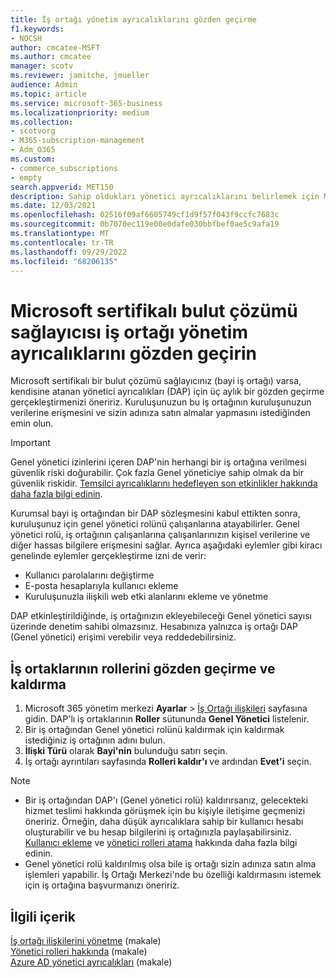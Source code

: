 ```yaml
---
title: İş ortağı yönetim ayrıcalıklarını gözden geçirme
f1.keywords:
- NOCSH
author: cmcatee-MSFT
ms.author: cmcatee
manager: scotv
ms.reviewer: jamitche, jmueller
audience: Admin
ms.topic: article
ms.service: microsoft-365-business
ms.localizationpriority: medium
ms.collection:
- scotvorg
- M365-subscription-management
- Adm_O365
ms.custom:
- commerce_subscriptions
- empty
search.appverid: MET150
description: Sahip oldukları yönetici ayrıcalıklarını belirlemek için Microsoft sertifikalı çözüm sağlayıcıları (iş ortakları) listenizi gözden geçirmeyi ve bu ayrıcalıkları kaldırmayı öğrenin.
ms.date: 12/03/2021
ms.openlocfilehash: 02516f09af6605749cf1d9f57f043f9ccfc7683c
ms.sourcegitcommit: 0b7070ec119e00e0dafe030bbfbef0ae5c9afa19
ms.translationtype: MT
ms.contentlocale: tr-TR
ms.lasthandoff: 09/29/2022
ms.locfileid: "68206135"
---
```

# <a name="review-microsoft-certified-cloud-solution-provider-partner-administrative-privileges"></a>Microsoft sertifikalı bulut çözümü sağlayıcısı iş ortağı yönetim ayrıcalıklarını gözden geçirin

Microsoft sertifikalı bir bulut çözümü sağlayıcınız (bayi iş ortağı) varsa, kendisine atanan yönetici ayrıcalıkları (DAP) için üç aylık bir gözden geçirme gerçekleştirmenizi öneririz. Kuruluşunuzun bu iş ortağının kuruluşunuzun verilerine erişmesini ve sizin adınıza satın almalar yapmasını istediğinden emin olun.

> [!IMPORTANT]
> Genel yönetici izinlerini içeren DAP'nin herhangi bir iş ortağına verilmesi güvenlik riski doğurabilir. Çok fazla Genel yöneticiye sahip olmak da bir güvenlik riskidir. [Temsilci ayrıcalıklarını hedefleyen son etkinlikler hakkında daha fazla bilgi edinin](https://www.microsoft.com/security/blog/2021/10/25/nobelium-targeting-delegated-administrative-privileges-to-facilitate-broader-attacks/).

Kurumsal bayi iş ortağından bir DAP sözleşmesini kabul ettikten sonra, kuruluşunuz için genel yönetici rolünü çalışanlarına atayabilirler. Genel yönetici rolü, iş ortağının çalışanlarına çalışanlarınızın kişisel verilerine ve diğer hassas bilgilere erişmesini sağlar. Ayrıca aşağıdaki eylemler gibi kiracı genelinde eylemler gerçekleştirme izni de verir:

- Kullanıcı parolalarını değiştirme
- E-posta hesaplarıyla kullanıcı ekleme
- Kuruluşunuzla ilişkili web etki alanlarını ekleme ve yönetme

DAP etkinleştirildiğinde, iş ortağınızın ekleyebileceği Genel yönetici sayısı üzerinde denetim sahibi olmazsınız. Hesabınıza yalnızca iş ortağı DAP (Genel yönetici) erişimi verebilir veya reddedebilirsiniz.

## <a name="review-and-remove-roles-from-partners"></a>İş ortaklarının rollerini gözden geçirme ve kaldırma

1. Microsoft 365 yönetim merkezi **Ayarlar** > <a href="https://go.microsoft.com/fwlink/p/?linkid=2074649" target="_blank">İş Ortağı ilişkileri</a> sayfasına gidin. DAP'lı iş ortaklarının **Roller** sütununda **Genel Yönetici** listelenir.
2. Bir iş ortağından Genel yönetici rolünü kaldırmak için kaldırmak istediğiniz iş ortağının adını bulun.
3. **İlişki Türü** olarak **Bayi'nin** bulunduğu satırı seçin.
4. İş ortağı ayrıntıları sayfasında **Rolleri kaldır'ı** ve ardından **Evet'i** seçin.

> [!NOTE]
>
> - Bir iş ortağından DAP'ı (Genel yönetici rolü) kaldırırsanız, gelecekteki hizmet teslimi hakkında görüşmek için bu kişiyle iletişime geçmenizi öneririz. Örneğin, daha düşük ayrıcalıklara sahip bir kullanıcı hesabı oluşturabilir ve bu hesap bilgilerini iş ortağınızla paylaşabilirsiniz. [Kullanıcı ekleme](../admin/add-users/add-users.md) ve [yönetici rolleri atama](../admin/add-users/assign-admin-roles.md) hakkında daha fazla bilgi edinin.
> - Genel yönetici rolü kaldırılmış olsa bile iş ortağı sizin adınıza satın alma işlemleri yapabilir. İş Ortağı Merkezi'nde bu özelliği kaldırmasını istemek için iş ortağına başvurmanızı öneririz.

## <a name="related-content"></a>İlgili içerik

[İş ortağı ilişkilerini yönetme](manage-partners.md) (makale)\
[Yönetici rolleri hakkında](../admin/add-users/about-admin-roles.md) (makale)\
[Azure AD yönetici ayrıcalıkları](/partner-center/customers-revoke-admin-privileges#delegated-admin-privileges-in-azure-ad) (makale)
